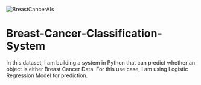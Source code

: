 ![BreastCancerAIs](https://github.com/TariqAi/Breast-Cancer-Classification-System/assets/145915009/944228b5-ec3d-40b5-a6ea-e2c3fdd038b3)

# Breast-Cancer-Classification-System
In this dataset, I am building a system in Python that can predict whether an object is either Breast Cancer Data. For this use case, I am using Logistic Regression Model for prediction.
